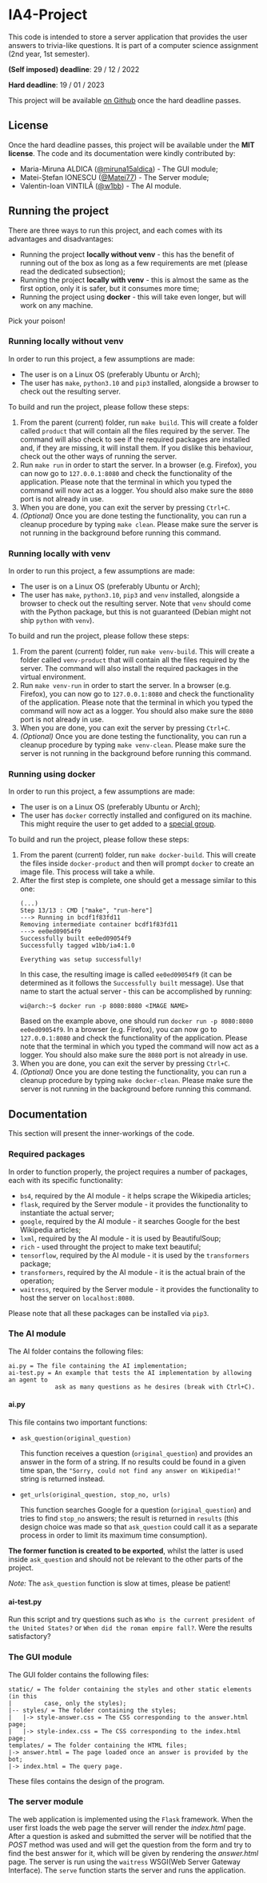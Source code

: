 # IA4-Project

This code is intended to store a server application that provides the
user answers to trivia-like questions. It is part of a computer science
assignment (2nd year, 1st semester).

**(Self imposed) deadline**: 29 / 12 / 2022

**Hard deadline**: 19 / 01 / 2023

This project will be available
<a href="https://github.com/w1bb/IA4-Project">on Github</a> once the hard
deadline passes.

## License

Once the hard deadline passes, this project will be available under the **MIT
license**. The code and its documentation were kindly contributed by:

* Maria-Miruna ALDICA
(<a href="https://github.com/miruna15aldica">@miruna15aldica</a>) - The GUI module;
* Matei-Ștefan IONESCU
(<a href="https://github.com/Matei77">@Matei77</a>) - The Server module;
* Valentin-Ioan VINTILĂ
(<a href="https://github.com/w1bb">@w1bb</a>) - The AI module.

## Running the project

There are three ways to run this project, and each comes with its advantages and
disadvantages:

* Running the project **locally without venv** - this has the benefit of running
out of the box as long as a few requirements are met (please read the dedicated
subsection);
* Running the project **locally with venv** - this is almost the same as the
first option, only it is safer, but it consumes more time;
* Running the project using **docker** - this will take even longer, but will
work on any machine.

Pick your poison!

### Running locally without venv

In order to run this project, a few assumptions are made:

* The user is on a Linux OS (preferably Ubuntu or Arch);
* The user has `make`, `python3.10` and `pip3` installed, alongside a browser to
check out the resulting server.

To build and run the project, please follow these steps:

1. From the parent (current) folder, run `make build`. This will create a folder
called `product` that will contain all the files required by the server. The
command will also check to see if the required packages are installed and, if
they are missing, it will install them. If you dislike this behaviour, check out
the other ways of running the server.
2. Run `make run` in order to start the server. In a browser (e.g. Firefox), you
can now go to `127.0.0.1:8080` and check the functionality of the application.
Please note that the terminal in which you typed the command will now act as a
logger. You should also make sure the `8080` port is not already in use.
3. When you are done, you can exit the server by pressing `Ctrl+C`.
4. *(Optional)* Once you are done testing the functionality, you can run a
cleanup procedure by typing `make clean`. Please make sure the server is not
running in the background before running this command.

### Running locally with venv

In order to run this project, a few assumptions are made:

* The user is on a Linux OS (preferably Ubuntu or Arch);
* The user has `make`, `python3.10`, `pip3` and `venv` installed, alongside a
browser to check out the resulting server. Note that `venv` should come with the
Python package, but this is not guaranteed (Debian might not ship `python` with
`venv`).

To build and run the project, please follow these steps:

1. From the parent (current) folder, run `make venv-build`. This will create a
folder called `venv-product` that will contain all the files required by the
server. The command will also install the required packages in the virtual
environment.
2. Run `make venv-run` in order to start the server. In a browser
(e.g. Firefox), you can now go to `127.0.0.1:8080` and check the functionality
of the application. Please note that the terminal in which you typed the command
will now act as a logger. You should also make sure the `8080` port is not
already in use.
3. When you are done, you can exit the server by pressing `Ctrl+C`.
4. *(Optional)* Once you are done testing the functionality, you can run a
cleanup procedure by typing `make venv-clean`. Please make sure the server is
not running in the background before running this command.

### Running using docker

In order to run this project, a few assumptions are made:

* The user is on a Linux OS (preferably Ubuntu or Arch);
* The user has `docker` correctly installed and configured on its machine.
This might require the user to get added to a
[special group](https://stackoverflow.com/questions/47854463/docker-got-permission-denied-while-trying-to-connect-to-the-docker-daemon-socke).

To build and run the project, please follow these steps:

1. From the parent (current) folder, run `make docker-build`. This will create
the files inside `docker-product` and then will prompt `docker` to create an
image file. This process will take a while.
2. After the first step is complete, one should get a message similar to this
one:
    ```
    (...)
    Step 13/13 : CMD ["make", "run-here"]
    ---> Running in bcdf1f83fd11
    Removing intermediate container bcdf1f83fd11
    ---> ee0ed09054f9
    Successfully built ee0ed09054f9
    Successfully tagged w1bb/ia4:1.0

    Everything was setup successfully!
    ```
    In this case, the resulting image is called `ee0ed09054f9` (it can be
    determined as it follows the `Successfully built` message). Use that name to
    start the actual server - this can be accomplished by running:
    ```
    wi@arch:~$ docker run -p 8080:8080 <IMAGE NAME>
    ```
    Based on the example above, one should run
    `docker run -p 8080:8080 ee0ed09054f9`. In a browser (e.g. Firefox), you can
    now go to `127.0.0.1:8080` and check the functionality of the application.
    Please note that the terminal in which you typed the command will now act as
    a logger. You should also make sure the `8080` port is not already in use.
3. When you are done, you can exit the server by pressing `Ctrl+C`.
4. *(Optional)* Once you are done testing the functionality, you can run a
cleanup procedure by typing `make docker-clean`. Please make sure the server is
not running in the background before running this command.



## Documentation

This section will present the inner-workings of the code.

### Required packages

In order to function properly, the project requires a number of packages, each
with its specific functionality:

* `bs4`, required by the AI module - it helps scrape the Wikipedia articles;
* `flask`, required by the Server module - it provides the functionality to
instantiate the actual server;
* `google`, required by the AI module - it searches Google for the best
Wikipedia articles;
* `lxml`, required by the AI module - it is used by BeautifulSoup;
* `rich` - used throught the project to make text beautiful;
* `tensorflow`, required by the AI module - it is used by the `transformers`
package;
* `transformers`, required by the AI module - it is the actual brain of the
operation;
* `waitress`, required by the Server module - it provides the functionality to
host the server on `localhost:8080`.

Please note that all these packages can be installed via `pip3`.

### The AI module

The AI folder contains the following files:

```
ai.py = The file containing the AI implementation;
ai-test.py = An example that tests the AI implementation by allowing an agent to
             ask as many questions as he desires (break with Ctrl+C).
```

#### ai.py

This file contains two important functions:

* `ask_question(original_question)`

    This function receives a question (`original_question`) and provides an
answer in the form of a string. If no results could be found in a given time
span, the `"Sorry, could not find any answer on Wikipedia!"` string is returned
instead.
* `get_urls(original_question, stop_no, urls)`

    This function searches Google
for a question (`original_question`) and tries to find `stop_no` answers; the
result is returned in `results` (this design choice was made so that
`ask_question` could call it as a separate process in order to limit its maximum
time consumption).

**The former function is created to be exported**, whilst the latter is used
inside `ask_question` and should not be relevant to the other parts of the
project.

*Note:* The `ask_question` function is slow at times, please be patient!

#### ai-test.py

Run this script and try questions such as `Who is the current president of the
United States?` or `When did the roman empire fall?`. Were the results
satisfactory?

### The GUI module

The GUI folder contains the following files:

```
static/ = The folder containing the styles and other static elements (in this
|         case, only the styles);
|-- styles/ = The folder containing the styles;
|   |-> style-answer.css = The CSS corresponding to the answer.html page;
|   |-> style-index.css = The CSS corresponding to the index.html page;
templates/ = The folder containing the HTML files;
|-> answer.html = The page loaded once an answer is provided by the bot;
|-> index.html = The query page.
```

These files contains the design of the program.

### The server module

The web application is implemented using the `Flask` framework. When the user
first loads the web page the server will render the _index.html_ page. After
a question is asked and submitted the server will be notified that the _POST_
method was used and will get the question from the form and try to find the
best answer for it, which will be given by rendering the _answer.html_ page.
The server is run using the `waitress` WSGI(Web Server Gateway Interface).
The `serve` function starts the server and runs the application.
